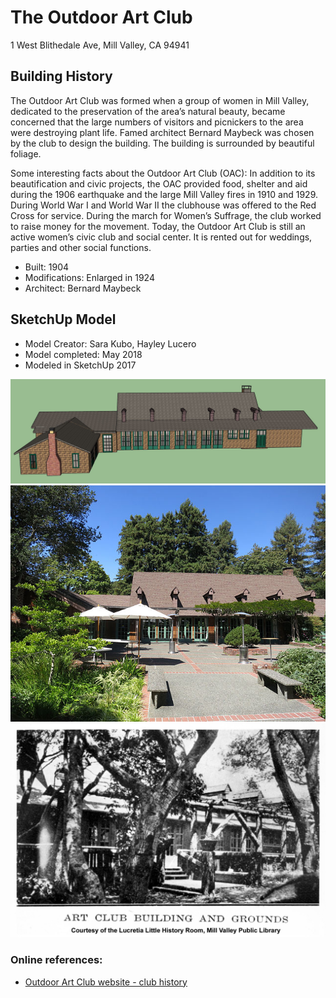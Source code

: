 # The Outdoor Art Club
1 West Blithedale Ave, Mill Valley, CA 94941

## Building History
The Outdoor Art Club was formed when a group of women in Mill Valley, dedicated to the preservation of the area’s natural beauty, became concerned that the large numbers of visitors and picnickers to the area were destroying plant life. Famed architect Bernard Maybeck was chosen by the club to design the building. The building is surrounded by beautiful foliage.

Some interesting facts about the Outdoor Art Club (OAC): In addition to its beautification and civic projects, the OAC provided food, shelter and aid during the 1906 earthquake and the large Mill Valley fires in 1910 and 1929. During World War I and World War II the clubhouse was offered to the Red Cross for service. During the march for Women’s Suffrage, the club worked to raise money for the movement. Today, the Outdoor Art Club is still an active women’s civic club and social center. It is rented out for weddings, parties and other social functions.

-	Built: 1904
-	Modifications: Enlarged in 1924
-	Architect: Bernard Maybeck


## SketchUp Model
- Model Creator: Sara Kubo, Hayley Lucero
- Model completed: May 2018
- Modeled in SketchUp 2017

![SketchUp model](https://github.com/TimeWalkOrg/building-mill-valley-ca-outdoor-art-club/blob/master/sketchup-model.jpg)
![recent photo](https://github.com/TimeWalkOrg/building-mill-valley-ca-outdoor-art-club/blob/master/640px-Outdoor-Art-Center-Mill-Valley-Florin-WLM-02.jpg)
![1920 photo](https://github.com/TimeWalkOrg/building-mill-valley-ca-outdoor-art-club/blob/master/The-Outdoor-Art-Club-in-1920-Photo-MVN1341-OAC-in-1920-.jpg)



### Online references:
- [Outdoor Art Club website - club history](http://www.outdoorartclub.org/history.html)
